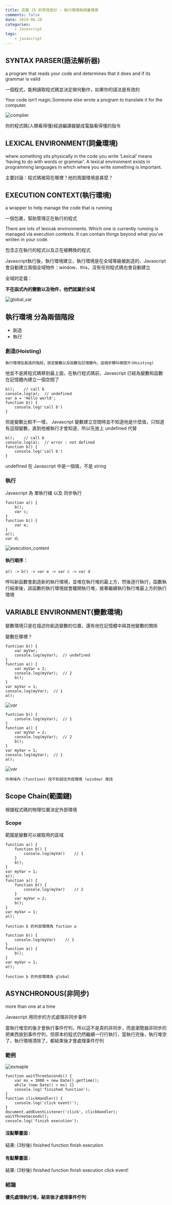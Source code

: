 ```yaml
---
title: 克服 JS 的奇怪部分 — 執行環境與詞彙環境
comments: false
date: 2019-06-20
categories:
    - Javascript
tags:
    - javascript
---
```


## SYNTAX PARSER(語法解析器)

a program that reads your code and determines that it does and if its grammar is valid

一個程式，能夠讀取程式碼並決定做何動作，如果你的語法是有效的

Your code isn’t magic.Someone else wrote a program to translate it for the computer.

![complier](0_ukJnFyNRsFFBszcq.png)

你的程式碼(人類看得懂)經過編譯器變成電腦看得懂的指令

## LEXICAL ENVIRONMENT(詞彙環境)

where something sits physically in the code you write
‘Lexical’ means ‘having to do with words or grammar’. A lexical environment exists in programming languages in which where you write something is important.

主要討論：程式碼被寫在哪裡？他的周圍環境是甚麼？

## EXECUTION CONTEXT(執行環境)

a wrapper to help manage the code that is running

一個包裹，幫助管理正在執行的程式

There are lots of lexicak environments. Which one is currently running is managed via execution contexts. It can contain things beyond what you’ve wriiten in your code.

包含正在執行的程式以及正在被轉換的程式

Javascript執行後，執行環境建立，執行環境是在全域等級被創造的，Javascript 會自動建立兩個全域物件：window、this，沒有任何程式碼也會自動建立

全域的定義：

**不在函式內的變數以及物件，他們就屬於全域**

![global_var](0_Ao57we2G-PJxywLM.png)

## 執行環境 分為兩個階段
- 創造
- 執行

### 創造(Hoisting)

```
執行環境在創造的階段，設定變數以及函數在記憶體內，這個步驟叫做提升(Hoisting)
```

他並不是將程式碼移到最上面，在執行程式碼前，Javascript 已經為變數和函數在記憶體內建立一個空間了

```
b();    // call b
console.log(a);  // undefined
var a = 'Hello world';
function b() {
    console.log('call b')
}
```

但是變數比較不一樣， Javascript 變數建立空間時並不知道他是什麼值，只知道有這個變數，直到他被執行才會知道，所以先放上 undefined 代替

```
b();    // call b
console.log(a);  // error : not defined
function b() {
    console.log('call b')
}
```

undefined 在 Javascript 中是一個值，不是 string

### 執行

Javascript 為 單執行緒 以及 同步執行
```
function a() {
    b();
    var c;
}
function b() {
    var e;
}
a();
var d;
```

![execution_content](0_G9qgUWv39SygmJLQ.png)

#### 執行順序：
```
a() -> b() -> var e -> var c -> var d
```

呼叫新函數會創造新的執行環境，並堆在執行堆的最上方，然後逐行執行，函數執行結束後，該函數的執行環境就會離開執行堆，接著繼續執行執行堆最上方的執行環境

## VARIABLE ENVIRONMENT(變數環境)

變數環境只是在描述你創造變數的位置，還有他在記憶體中與其他變數的關係

變數在哪裡？
```
funtcion b() {
    var myVar;
    console.log(myVar);  // undefined
}
function a() {
    var myVar = 2;
    console.log(myVar);  // 2
    b();
}
var myVar = 1;
console.log(myVar);  // 1
a();
```

![var](0_4Dw330nMuSRGtZpv.png)

```
funtcion b() {
    console.log(myVar);  // 1
}
function a() {
    var myVar = 2;
    console.log(myVar);  // 2
    b();
}
var myVar = 1;
console.log(myVar);  // 1
a();
```
![var](0_vWx0zFBx4pt9UEJG.png)

`作用域內 (function) 找不到就往外部環境 (window) 尋找`

## Scope Chain(範圍鏈)

根據程式碼的物理位置決定外部環境

### Scope

範圍是變數可以被取用的區域
```
function a() {
    function b() {
        console.log(myVar)    // 1
    }
    b();
}
var myVar = 1;
a();
function a() {
    function b() {
        console.log(myVar)    // 2
    }
    var myVar = 2;
    b();
}
var myVar = 1;
a();
```
`function b 的外部環境為 fuction a`
```
function b() {
    console.log(myVar)    // 1
}
function a() {
    b();
}
var myVar = 1;
a();
```
`function b 的外部環境為 global`

## ASYNCHRONOUS(非同步)

more than one at a time

Javascript 用同步的方式處理非同步事件

當執行堆空的後才會執行事件佇列，所以這不是真的非同步，而是瀏覽器非同步的把東西放到事件佇列，但原本的程式仍然繼續一行行執行，當執行完後，執行堆空了，執行環境清除了，都結束後才會處理事件佇列

### 範例

![exmaple](0_pItH2HeSypX5gwSS.png)

```
function waitThreeSeconds() {
	var ms = 3000 + new Date().getTime();
	while (new Date() < ms) {}
	console.log('finished function');
}
function clickHandler() {
	console.log('click event!');
}
document.addEventListener('click', clickHandler);
waitThreeSeconds();
console.log('finish execution');
```
#### 沒點擊畫面 :

結果: (3秒後)
finished function
finish execution

#### 有點擊畫面 :

結果: (3秒後)
finished function
finish execution
click event!

### 結論

**優先處理執行堆，結束後才處理事件佇列**